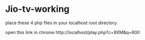 # Jio-tv-working

place these 4 php files in your localhost root directory.

 

open this link in chrome 
http://localhost/play.php?c=9XM&q=800


